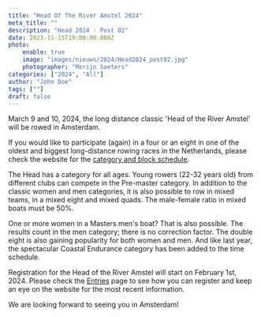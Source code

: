 ```yaml
---
title: "Head Of The River Amstel 2024"
meta_title: ""
description: "Head 2024 - Post 02"
date: 2023-11-15T19:00:00.000Z
photo:
    enable: true
    image: "images/nieuws/2024/Head2024_post02.jpg"
    photographer: "Merijn Soeters"
categories: ["2024", "All"]
author: "John Doe"
tags: [""]
draft: false
---
```

March 9 and 10, 2024, the long distance classic 'Head of the River Amstel' will be rowed in Amsterdam. 

If you would like to participate (again) in a four or an eight in one of the oldest and biggest long-distance rowing races in the Netherlands, please check the website for the [category and block schedule](../../deelnemers/tijdschema/).

The Head has a category for all ages. Young rowers (22-32 years old) from different clubs can compete in the Pre-master category. In addition to the classic women and men categories, it is also possible to row in mixed teams, in a mixed eight and mixed quads. The male-female ratio in mixed boats must be 50%.

One or more women in a Masters men's boat? That is also possible. The results count in the men category; there is no correction factor. The double eight is also gaining popularity for both women and men. And like last year, the spectacular Coastal Endurance category has been added to the time schedule.

Registration for the Head of the River Amstel will start on February 1st, 2024.  Please check the [Entries](../../deelnemers/inschrijving/) page to see how you can register and keep an eye on the website for the most recent information.

We are looking forward to seeing you in Amsterdam!